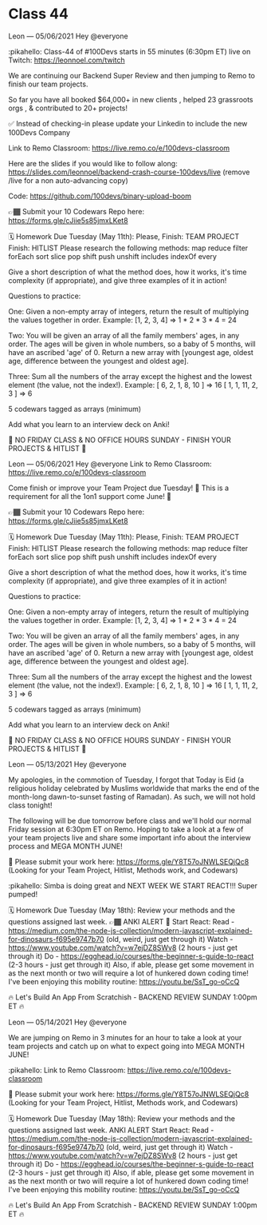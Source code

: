 # Class 44

Leon — 05/06/2021
Hey @everyone 

:pikahello:    Class-44 of #100Devs starts in 55 minutes (6:30pm ET) live on Twitch: https://leonnoel.com/twitch

We are continuing our Backend Super Review and then jumping to Remo to finish our team projects.

So far you have all booked $64,000+ in new clients  , helped 23 grassroots orgs  , & contributed to 20+ projects!

✅ Instead of checking-in please update your Linkedin to include the new 100Devs Company

Link to Remo Classroom: https://live.remo.co/e/100devs-classroom

Here are the slides if you would like to follow along: https://slides.com/leonnoel/backend-crash-course-100devs/live (remove /live for a non auto-advancing  copy)

Code:
https://github.com/100devs/binary-upload-boom

👉🏾 Submit your 10 Codewars Repo here: https://forms.gle/cJiie5s85jmxLKet8

🗓 Homework Due Tuesday (May 11th):
Please,
Finish: TEAM PROJECT
Finish: HITLIST
Please research the following methods:
map
reduce
filter
forEach
sort
slice
pop
shift
push
unshift
includes
indexOf
every

Give a short description of what the method does, how it works, it's time complexity (if appropriate), and give three examples of it in action!

Questions to practice:

One:
Given a non-empty array of integers, return the result of multiplying the values together in order. Example:
[1, 2, 3, 4] => 1 * 2 * 3 * 4 = 24

Two:
You will be given an array of all the family members' ages, in any order. The ages will be given in whole numbers, so a baby of 5 months, will have an ascribed 'age' of 0. Return a new array with [youngest age, oldest age, difference between the youngest and oldest age].

Three:
Sum all the numbers of the array except the highest and the lowest element (the value, not the index!).
Example:
[ 6, 2, 1, 8, 10 ] => 16
[ 1, 1, 11, 2, 3 ] => 6

5 codewars tagged as arrays (minimum)

Add what you learn to an interview deck on Anki!

🚨 NO FRIDAY CLASS & NO OFFICE HOURS SUNDAY - FINISH YOUR PROJECTS & HITLIST 🚨




Leon — 05/06/2021
Hey @everyone Link to Remo Classroom: https://live.remo.co/e/100devs-classroom

Come finish or improve your Team Project due Tuesday! 🚨  This is a requirement for all the 1on1 support come June!  🚨 

👉🏾 Submit your 10 Codewars Repo here: https://forms.gle/cJiie5s85jmxLKet8

🗓 Homework Due Tuesday (May 11th):
Please,
Finish: TEAM PROJECT
Finish: HITLIST
Please research the following methods:
map
reduce
filter
forEach
sort
slice
pop
shift
push
unshift
includes
indexOf
every

Give a short description of what the method does, how it works, it's time complexity (if appropriate), and give three examples of it in action!

Questions to practice:

One:
Given a non-empty array of integers, return the result of multiplying the values together in order. Example:
[1, 2, 3, 4] => 1 * 2 * 3 * 4 = 24

Two:
You will be given an array of all the family members' ages, in any order. The ages will be given in whole numbers, so a baby of 5 months, will have an ascribed 'age' of 0. Return a new array with [youngest age, oldest age, difference between the youngest and oldest age].

Three:
Sum all the numbers of the array except the highest and the lowest element (the value, not the index!).
Example:
[ 6, 2, 1, 8, 10 ] => 16
[ 1, 1, 11, 2, 3 ] => 6

5 codewars tagged as arrays (minimum)

Add what you learn to an interview deck on Anki!

🚨 NO FRIDAY CLASS & NO OFFICE HOURS SUNDAY - FINISH YOUR PROJECTS & HITLIST 🚨




Leon — 05/13/2021
Hey @everyone

My apologies, in the commotion of Tuesday, I forgot that Today is Eid (a religious holiday celebrated by Muslims worldwide that marks the end of the month-long dawn-to-sunset fasting of Ramadan). As such, we will not hold class tonight! 


The following will be due tomorrow before class and we'll hold our normal Friday session at 6:30pm ET on Remo. Hoping to take a look at a few of your team projects live and share some important info about the interview process and MEGA MONTH JUNE! 

🚨 Please submit your work here: https://forms.gle/Y8T57oJNWLSEQjQc8
(Looking for your Team Project, Hitlist, Methods work, and Codewars)


:pikahello:  Simba is doing great and NEXT WEEK WE START REACT!!! Super pumped!


🗓 Homework Due Tuesday (May 18th):
Review your methods and the questions assigned last week. 👉🏾 ANKI ALERT 🚨 
Start React:
Read - https://medium.com/the-node-js-collection/modern-javascript-explained-for-dinosaurs-f695e9747b70 (old, weird, just get through it)
Watch  - https://www.youtube.com/watch?v=w7ejDZ8SWv8 (2 hours - just get through it)
Do - https://egghead.io/courses/the-beginner-s-guide-to-react (2-3 hours - just get through it)
Also, if able, please get some movement in as the next month or two will require a lot of hunkered down coding time! I've been enjoying this mobility routine:  https://youtu.be/SsT_go-oCcQ


🔥 Let's Build An App From Scratchish - BACKEND REVIEW SUNDAY 1:00pm ET 🔥






Leon — 05/14/2021
Hey @everyone 

We are jumping on Remo in 3 minutes for an hour to take a look at your team projects and catch up on what to expect going into MEGA MONTH JUNE! 

:pikahello: Link to Remo Classroom: https://live.remo.co/e/100devs-classroom
 
🚨 Please submit your work here: https://forms.gle/Y8T57oJNWLSEQjQc8
(Looking for your Team Project, Hitlist, Methods work, and Codewars)

🗓 Homework Due Tuesday (May 18th):
Review your methods and the questions assigned last week.  ANKI ALERT
Start React:
Read - https://medium.com/the-node-js-collection/modern-javascript-explained-for-dinosaurs-f695e9747b70 (old, weird, just get through it)
Watch  - https://www.youtube.com/watch?v=w7ejDZ8SWv8 (2 hours - just get through it)
Do - https://egghead.io/courses/the-beginner-s-guide-to-react (2-3 hours - just get through it)
Also, if able, please get some movement in as the next month or two will require a lot of hunkered down coding time! I've been enjoying this mobility routine:  https://youtu.be/SsT_go-oCcQ


🔥 Let's Build An App From Scratchish - BACKEND REVIEW SUNDAY 1:00pm ET 🔥




